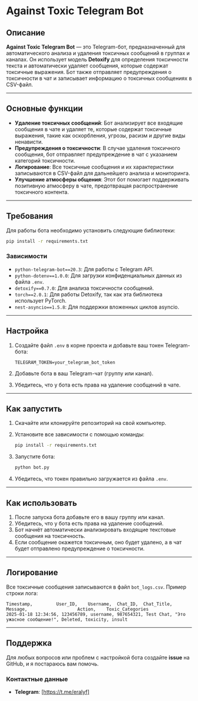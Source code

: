 
# Against Toxic Telegram Bot

## Описание

**Against Toxic Telegram Bot** — это Telegram-бот, предназначенный для автоматического анализа и удаления токсичных сообщений в группах и каналах. Он использует модель **Detoxify** для определения токсичности текста и автоматически удаляет сообщения, которые содержат токсичные выражения. Бот также отправляет предупреждения о токсичности в чат и записывает информацию о токсичных сообщениях в CSV-файл.

---

## Основные функции

- **Удаление токсичных сообщений**: Бот анализирует все входящие сообщения в чате и удаляет те, которые содержат токсичные выражения, такие как оскорбления, угрозы, расизм и другие виды ненависти.
- **Предупреждения о токсичности**: В случае удаления токсичного сообщения, бот отправляет предупреждение в чат с указанием категорий токсичности.
- **Логирование**: Все токсичные сообщения и их характеристики записываются в CSV-файл для дальнейшего анализа и мониторинга.
- **Улучшение атмосферы общения**: Этот бот помогает поддерживать позитивную атмосферу в чате, предотвращая распространение токсичного контента.

---

## Требования

Для работы бота необходимо установить следующие библиотеки:

```bash
pip install -r requirements.txt
```

### Зависимости

- `python-telegram-bot==20.3`: Для работы с Telegram API.
- `python-dotenv==1.0.0`: Для загрузки конфиденциальных данных из файла `.env`.
- `detoxify==0.7.0`: Для анализа токсичности сообщений.
- `torch==2.0.1`: Для работы Detoxify, так как эта библиотека использует PyTorch.
- `nest-asyncio==1.5.8`: Для поддержки вложенных циклов asyncio.

---

## Настройка

1. Создайте файл `.env` в корне проекта и добавьте ваш токен Telegram-бота:

    ```text
    TELEGRAM_TOKEN=your_telegram_bot_token
    ```

2. Добавьте бота в ваш Telegram-чат (группу или канал).
3. Убедитесь, что у бота есть права на удаление сообщений в чате.

---

## Как запустить

1. Скачайте или клонируйте репозиторий на свой компьютер.
2. Установите все зависимости с помощью команды:

    ```bash
    pip install -r requirements.txt
    ```

3. Запустите бота:

    ```bash
    python bot.py
    ```

4. Убедитесь, что токен правильно загружается из файла `.env`.

---

## Как использовать

1. После запуска бота добавьте его в вашу группу или канал.
2. Убедитесь, что у бота есть права на удаление сообщений.
3. Бот начнёт автоматически анализировать входящие текстовые сообщения на токсичность.
4. Если сообщение окажется токсичным, оно будет удалено, а в чат будет отправлено предупреждение о токсичности.

---

## Логирование

Все токсичные сообщения записываются в файл `bot_logs.csv`. Пример строки лога:

```csv
Timestamp,         User_ID,    Username,  Chat_ID,  Chat_Title, Message,                   Action,    Toxic_Categories
2025-01-18 12:34:56, 123456789, username, 987654321, Test Chat, "Это ужасное сообщение!", Deleted, toxicity, insult
```

---

## Поддержка

Для любых вопросов или проблем с настройкой бота создайте **issue** на GitHub, и я постараюсь вам помочь.

### Контактные данные

- **Telegram**: [https://t.me/eralyf]
